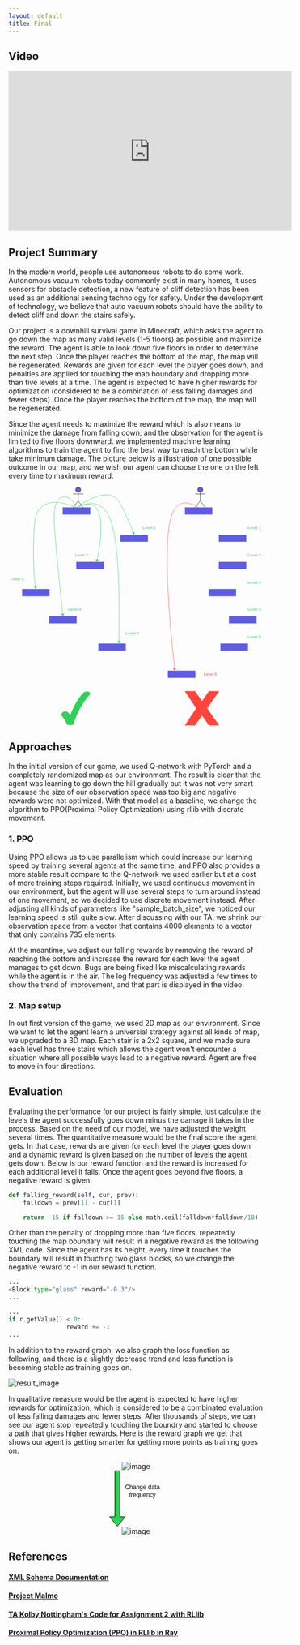 ```yaml
---
layout: default
title: Final
---
```


## Video

<div style="text-align:center;"><iframe width="560" height="315" src="https://www.youtube.com/embed/VGK9qBBzCSE" frameborder="0" allow="accelerometer; autoplay; clipboard-write; encrypted-media; gyroscope; picture-in-picture" allowfullscreen></iframe></div>

## Project Summary

In the modern world, people use autonomous robots to do some work. Autonomous vacuum robots today commonly exist in many homes, it uses sensors for obstacle detection, a new feature of cliff detection has been used as an additional sensing technology for safety. Under the development of technology, we believe that auto vacuum robots should have the ability to detect cliff and down the stairs safely. 

Our project is a downhill survival game in Minecraft, which asks the agent to go down the map as many valid levels (1-5 floors) as possible and maximize the reward. The agent is able to look down five floors in order to determine the next step. Once the player reaches the bottom of the map, the map will be regenerated. Rewards are given for each level the player goes down, and penalties are applied for touching the map boundary and dropping more than five levels at a time. The agent is expected to have higher rewards for optimization (considered to be a combination of less falling damages and fewer steps). Once the player reaches the bottom of the map, the map will be regenerated. 

Since the agent needs to maximize the reward which is also means to minimize the damage from falling down, and the observation for the agent is limited to five floors downward. we implemented machine learning algorithms to train the agent to find the best way to reach the bottom while take minimum damage. The picture below is a illustration of one possible outcome in our map, and we wish our agent can choose the one on the left every time to maximum reward.

<div style="text-align:center;">
<svg xmlns="http://www.w3.org/2000/svg" xmlns:xlink="http://www.w3.org/1999/xlink" version="1.1" width="751px" viewBox="-0.5 -0.5 751 701" style="max-width:100%;max-height:701px;"><defs/><g><rect x="160" y="60" width="80" height="20" fill="#5e5ce6" stroke="#5e5ce6" pointer-events="all"/><rect x="330" y="140" width="80" height="20" fill="#5e5ce6" stroke="#5e5ce6" pointer-events="all"/><rect x="200" y="220" width="80" height="20" fill="#5e5ce6" stroke="#5e5ce6" pointer-events="all"/><rect x="40" y="300" width="80" height="20" fill="#5e5ce6" stroke="#5e5ce6" pointer-events="all"/><rect x="120" y="380" width="80" height="20" fill="#5e5ce6" stroke="#5e5ce6" pointer-events="all"/><rect x="265" y="460" width="80" height="20" fill="#5e5ce6" stroke="#5e5ce6" pointer-events="all"/><path d="M 200 60 Q 300 -10 330 50 Q 360 110 367.99 133.96" fill="none" stroke="#30d158" stroke-miterlimit="10" pointer-events="stroke"/><path d="M 369.65 138.94 L 364.11 133.41 L 367.99 133.96 L 370.75 131.19 Z" fill="#30d158" stroke="#30d158" stroke-miterlimit="10" pointer-events="all"/><path d="M 200 60 Q 300 10 261.19 213.74" fill="none" stroke="#30d158" stroke-miterlimit="10" pointer-events="stroke"/><path d="M 260.21 218.9 L 258.08 211.37 L 261.19 213.74 L 264.96 212.68 Z" fill="#30d158" stroke="#30d158" stroke-miterlimit="10" pointer-events="all"/><path d="M 200 60 Q 80 10 75 120 Q 70 230 79.1 293.7" fill="none" stroke="#30d158" stroke-miterlimit="10" pointer-events="stroke"/><path d="M 79.84 298.89 L 75.39 292.46 L 79.1 293.7 L 82.32 291.47 Z" fill="#30d158" stroke="#30d158" stroke-miterlimit="10" pointer-events="all"/><path d="M 200 60 Q 180 20 155 30 Q 130 40 135 115 Q 140 190 159.33 373.67" fill="none" stroke="#30d158" stroke-miterlimit="10" pointer-events="stroke"/><path d="M 159.88 378.89 L 155.67 372.29 L 159.33 373.67 L 162.63 371.56 Z" fill="#30d158" stroke="#30d158" stroke-miterlimit="10" pointer-events="all"/><path d="M 200 60 Q 280 20 305 110 Q 330 200 325.12 453.63" fill="none" stroke="#30d158" stroke-miterlimit="10" pointer-events="stroke"/><path d="M 325.02 458.88 L 321.66 451.82 L 325.12 453.63 L 328.66 451.95 Z" fill="#30d158" stroke="#30d158" stroke-miterlimit="10" pointer-events="all"/><ellipse cx="205" cy="7.5" rx="7.5" ry="7.5" fill="#5e5ce6" stroke="#000000" pointer-events="all"/><path d="M 205 15 L 205 40 M 205 20 L 190 20 M 205 20 L 220 20 M 205 40 L 190 60 M 205 40 L 220 60" fill="none" stroke="#000000" stroke-miterlimit="10" pointer-events="all"/><rect x="390" y="110" width="50" height="20" fill="none" stroke="none" pointer-events="all"/><g transform="translate(-0.5 -0.5)"><switch><foreignObject style="overflow: visible; text-align: left;" pointer-events="none" width="100%" height="100%" requiredFeatures="http://www.w3.org/TR/SVG11/feature#Extensibility"><div xmlns="http://www.w3.org/1999/xhtml" style="display: flex; align-items: unsafe center; justify-content: unsafe center; width: 48px; height: 1px; padding-top: 120px; margin-left: 391px;"><div style="box-sizing: border-box; font-size: 0; text-align: center; "><div style="display: inline-block; font-size: 12px; font-family: Helvetica; color: #000000; line-height: 1.2; pointer-events: all; white-space: normal; word-wrap: normal; "><font color="#30d158">Level 1</font></div></div></div></foreignObject><text x="415" y="124" fill="#000000" font-family="Helvetica" font-size="12px" text-anchor="middle">Level 1</text></switch></g><rect x="190" y="190" width="50" height="20" fill="none" stroke="none" pointer-events="all"/><g transform="translate(-0.5 -0.5)"><switch><foreignObject style="overflow: visible; text-align: left;" pointer-events="none" width="100%" height="100%" requiredFeatures="http://www.w3.org/TR/SVG11/feature#Extensibility"><div xmlns="http://www.w3.org/1999/xhtml" style="display: flex; align-items: unsafe center; justify-content: unsafe center; width: 48px; height: 1px; padding-top: 200px; margin-left: 191px;"><div style="box-sizing: border-box; font-size: 0; text-align: center; "><div style="display: inline-block; font-size: 12px; font-family: Helvetica; color: #000000; line-height: 1.2; pointer-events: all; white-space: normal; word-wrap: normal; "><font color="#30d158">Level 2</font></div></div></div></foreignObject><text x="215" y="204" fill="#000000" font-family="Helvetica" font-size="12px" text-anchor="middle">Level 2</text></switch></g><rect x="0" y="260" width="50" height="20" fill="none" stroke="none" pointer-events="all"/><g transform="translate(-0.5 -0.5)"><switch><foreignObject style="overflow: visible; text-align: left;" pointer-events="none" width="100%" height="100%" requiredFeatures="http://www.w3.org/TR/SVG11/feature#Extensibility"><div xmlns="http://www.w3.org/1999/xhtml" style="display: flex; align-items: unsafe center; justify-content: unsafe center; width: 48px; height: 1px; padding-top: 270px; margin-left: 1px;"><div style="box-sizing: border-box; font-size: 0; text-align: center; "><div style="display: inline-block; font-size: 12px; font-family: Helvetica; color: #000000; line-height: 1.2; pointer-events: all; white-space: normal; word-wrap: normal; "><font color="#30d158">Level 3</font></div></div></div></foreignObject><text x="25" y="274" fill="#000000" font-family="Helvetica" font-size="12px" text-anchor="middle">Level 3</text></switch></g><rect x="170" y="350" width="50" height="20" fill="none" stroke="none" pointer-events="all"/><g transform="translate(-0.5 -0.5)"><switch><foreignObject style="overflow: visible; text-align: left;" pointer-events="none" width="100%" height="100%" requiredFeatures="http://www.w3.org/TR/SVG11/feature#Extensibility"><div xmlns="http://www.w3.org/1999/xhtml" style="display: flex; align-items: unsafe center; justify-content: unsafe center; width: 48px; height: 1px; padding-top: 360px; margin-left: 171px;"><div style="box-sizing: border-box; font-size: 0; text-align: center; "><div style="display: inline-block; font-size: 12px; font-family: Helvetica; color: #000000; line-height: 1.2; pointer-events: all; white-space: normal; word-wrap: normal; "><font color="#30d158">Level 4</font></div></div></div></foreignObject><text x="195" y="364" fill="#000000" font-family="Helvetica" font-size="12px" text-anchor="middle">Level 4</text></switch></g><rect x="340" y="420" width="50" height="20" fill="none" stroke="none" pointer-events="all"/><g transform="translate(-0.5 -0.5)"><switch><foreignObject style="overflow: visible; text-align: left;" pointer-events="none" width="100%" height="100%" requiredFeatures="http://www.w3.org/TR/SVG11/feature#Extensibility"><div xmlns="http://www.w3.org/1999/xhtml" style="display: flex; align-items: unsafe center; justify-content: unsafe center; width: 48px; height: 1px; padding-top: 430px; margin-left: 341px;"><div style="box-sizing: border-box; font-size: 0; text-align: center; "><div style="display: inline-block; font-size: 12px; font-family: Helvetica; color: #000000; line-height: 1.2; pointer-events: all; white-space: normal; word-wrap: normal; "><font color="#30d158">Level 5</font></div></div></div></foreignObject><text x="365" y="434" fill="#000000" font-family="Helvetica" font-size="12px" text-anchor="middle">Level 5</text></switch></g><rect x="520" y="60" width="80" height="20" fill="#5e5ce6" stroke="#5e5ce6" pointer-events="all"/><rect x="620" y="140" width="80" height="20" fill="#5e5ce6" stroke="#5e5ce6" pointer-events="all"/><rect x="620" y="220" width="80" height="20" fill="#5e5ce6" stroke="#5e5ce6" pointer-events="all"/><rect x="650" y="380" width="80" height="20" fill="#5e5ce6" stroke="#5e5ce6" pointer-events="all"/><rect x="625" y="460" width="80" height="20" fill="#5e5ce6" stroke="#5e5ce6" pointer-events="all"/><ellipse cx="565" cy="7.5" rx="7.5" ry="7.5" fill="#5e5ce6" stroke="#000000" pointer-events="all"/><path d="M 565 15 L 565 40 M 565 20 L 550 20 M 565 20 L 580 20 M 565 40 L 550 60 M 565 40 L 580 60" fill="none" stroke="#000000" stroke-miterlimit="10" pointer-events="all"/><rect x="700" y="110" width="50" height="20" fill="none" stroke="none" pointer-events="all"/><g transform="translate(-0.5 -0.5)"><switch><foreignObject style="overflow: visible; text-align: left;" pointer-events="none" width="100%" height="100%" requiredFeatures="http://www.w3.org/TR/SVG11/feature#Extensibility"><div xmlns="http://www.w3.org/1999/xhtml" style="display: flex; align-items: unsafe center; justify-content: unsafe center; width: 48px; height: 1px; padding-top: 120px; margin-left: 701px;"><div style="box-sizing: border-box; font-size: 0; text-align: center; "><div style="display: inline-block; font-size: 12px; font-family: Helvetica; color: #000000; line-height: 1.2; pointer-events: all; white-space: normal; word-wrap: normal; "><font color="#30d158">Level 1</font></div></div></div></foreignObject><text x="725" y="124" fill="#000000" font-family="Helvetica" font-size="12px" text-anchor="middle">Level 1</text></switch></g><rect x="700" y="190" width="50" height="20" fill="none" stroke="none" pointer-events="all"/><g transform="translate(-0.5 -0.5)"><switch><foreignObject style="overflow: visible; text-align: left;" pointer-events="none" width="100%" height="100%" requiredFeatures="http://www.w3.org/TR/SVG11/feature#Extensibility"><div xmlns="http://www.w3.org/1999/xhtml" style="display: flex; align-items: unsafe center; justify-content: unsafe center; width: 48px; height: 1px; padding-top: 200px; margin-left: 701px;"><div style="box-sizing: border-box; font-size: 0; text-align: center; "><div style="display: inline-block; font-size: 12px; font-family: Helvetica; color: #000000; line-height: 1.2; pointer-events: all; white-space: normal; word-wrap: normal; "><font color="#30d158">Level 2</font></div></div></div></foreignObject><text x="725" y="204" fill="#000000" font-family="Helvetica" font-size="12px" text-anchor="middle">Level 2</text></switch></g><rect x="700" y="270" width="50" height="20" fill="none" stroke="none" pointer-events="all"/><g transform="translate(-0.5 -0.5)"><switch><foreignObject style="overflow: visible; text-align: left;" pointer-events="none" width="100%" height="100%" requiredFeatures="http://www.w3.org/TR/SVG11/feature#Extensibility"><div xmlns="http://www.w3.org/1999/xhtml" style="display: flex; align-items: unsafe center; justify-content: unsafe center; width: 48px; height: 1px; padding-top: 280px; margin-left: 701px;"><div style="box-sizing: border-box; font-size: 0; text-align: center; "><div style="display: inline-block; font-size: 12px; font-family: Helvetica; color: #000000; line-height: 1.2; pointer-events: all; white-space: normal; word-wrap: normal; "><font color="#30d158">Level 3</font></div></div></div></foreignObject><text x="725" y="284" fill="#000000" font-family="Helvetica" font-size="12px" text-anchor="middle">Level 3</text></switch></g><rect x="700" y="350" width="50" height="20" fill="none" stroke="none" pointer-events="all"/><g transform="translate(-0.5 -0.5)"><switch><foreignObject style="overflow: visible; text-align: left;" pointer-events="none" width="100%" height="100%" requiredFeatures="http://www.w3.org/TR/SVG11/feature#Extensibility"><div xmlns="http://www.w3.org/1999/xhtml" style="display: flex; align-items: unsafe center; justify-content: unsafe center; width: 48px; height: 1px; padding-top: 360px; margin-left: 701px;"><div style="box-sizing: border-box; font-size: 0; text-align: center; "><div style="display: inline-block; font-size: 12px; font-family: Helvetica; color: #000000; line-height: 1.2; pointer-events: all; white-space: normal; word-wrap: normal; "><font color="#30d158">Level 4</font></div></div></div></foreignObject><text x="725" y="364" fill="#000000" font-family="Helvetica" font-size="12px" text-anchor="middle">Level 4</text></switch></g><rect x="700" y="430" width="50" height="20" fill="none" stroke="none" pointer-events="all"/><g transform="translate(-0.5 -0.5)"><switch><foreignObject style="overflow: visible; text-align: left;" pointer-events="none" width="100%" height="100%" requiredFeatures="http://www.w3.org/TR/SVG11/feature#Extensibility"><div xmlns="http://www.w3.org/1999/xhtml" style="display: flex; align-items: unsafe center; justify-content: unsafe center; width: 48px; height: 1px; padding-top: 440px; margin-left: 701px;"><div style="box-sizing: border-box; font-size: 0; text-align: center; "><div style="display: inline-block; font-size: 12px; font-family: Helvetica; color: #000000; line-height: 1.2; pointer-events: all; white-space: normal; word-wrap: normal; "><font color="#30d158">Level 5</font></div></div></div></foreignObject><text x="725" y="444" fill="#000000" font-family="Helvetica" font-size="12px" text-anchor="middle">Level 5</text></switch></g><rect x="590" y="300" width="80" height="20" fill="#5e5ce6" stroke="#5e5ce6" pointer-events="all"/><rect x="470" y="540" width="80" height="20" fill="#5e5ce6" stroke="#5e5ce6" pointer-events="all"/><rect x="570" y="540" width="50" height="20" fill="none" stroke="none" pointer-events="all"/><g transform="translate(-0.5 -0.5)"><switch><foreignObject style="overflow: visible; text-align: left;" pointer-events="none" width="100%" height="100%" requiredFeatures="http://www.w3.org/TR/SVG11/feature#Extensibility"><div xmlns="http://www.w3.org/1999/xhtml" style="display: flex; align-items: unsafe center; justify-content: unsafe center; width: 48px; height: 1px; padding-top: 550px; margin-left: 571px;"><div style="box-sizing: border-box; font-size: 0; text-align: center; "><div style="display: inline-block; font-size: 12px; font-family: Helvetica; color: #000000; line-height: 1.2; pointer-events: all; white-space: normal; word-wrap: normal; "><font color="#ff453a">Level 6</font></div></div></div></foreignObject><text x="595" y="554" fill="#000000" font-family="Helvetica" font-size="12px" text-anchor="middle">Level 6</text></switch></g><path d="M 560 60 Q 480 10 470 140 Q 460 270 489.3 533.67" fill="none" stroke="#ff453a" stroke-miterlimit="10" pointer-events="stroke"/><path d="M 489.88 538.89 L 485.62 532.32 L 489.3 533.67 L 492.58 531.55 Z" fill="#ff453a" stroke="#ff453a" stroke-miterlimit="10" pointer-events="all"/><path d="M 155.36 668.37 C 156.27 664.99 158.54 662.17 161.62 660.6 C 164.69 659.04 168.28 658.88 171.48 660.17 C 176.13 662.47 179.74 666.51 181.55 671.45 C 189.86 647.41 202.49 625.16 218.81 605.83 C 223.44 601.55 229.91 600 235.93 601.73 C 237.47 601.98 238.77 603.01 239.39 604.47 C 240 605.93 239.84 607.6 238.95 608.91 C 216.77 634.4 200.28 664.48 190.61 697.08 C 184.91 700 178.18 700 172.48 697.08 C 168.18 687.34 162.4 678.35 155.36 670.42 C 155 669.79 155 669.01 155.36 668.37 Z" fill="#30d158" stroke="#30d158" stroke-miterlimit="10" pointer-events="all"/><path d="M 520 600 L 549.17 600 L 570 629.59 L 590.83 600 L 620 600 L 584.58 650 L 620 700 L 590.83 700 L 570 670.41 L 549.17 700 L 520 700 L 553.33 650 Z" fill="#ff453a" stroke="#ff453a" stroke-miterlimit="10" pointer-events="all"/></g><switch><g requiredFeatures="http://www.w3.org/TR/SVG11/feature#Extensibility"/><a transform="translate(0,-5)" xlink:href="https://desk.draw.io/support/solutions/articles/16000042487" target="_blank"><text text-anchor="middle" font-size="10px" x="50%" y="100%">Viewer does not support full SVG 1.1</text></a></switch></svg></div>

## Approaches

In the initial version of our game, we used Q-network with PyTorch and a completely randomized map as our environment. The result is clear that the agent was learning to go down the hill gradually but it was not very smart because the size of our observation space was too big and negative rewards were not optimized. With that model as a baseline, we change the algorithm to PPO(Proximal Policy Optimization) using rllib with discrate movement. 

### 1. PPO

Using PPO allows us to use parallelism which could increase our learning speed by training several agents at the same time, and PPO also provides a more stable result compare to the Q-network we used earlier but at a cost of more training steps required. Initially, we used continuous movement in our environment, but the agent will use several steps to turn around instead of one movement, so we decided to use discrete movement instead. After adjusting all kinds of parameters like "sample_batch_size", we noticed our learning speed is still quite slow. After discussing with our TA, we shrink our observation space from a vector that contains 4000 elements to a vector that only contains 735 elements. 

At the meantime, we adjust our falling rewards by removing the reward of reaching the bottom and increase the reward for each level the agent manages to get down. Bugs are being fixed like miscalculating rewards while the agent is in the air. The log frequency was adjusted a few times to show the trend of improvement, and that part is displayed in the video.

### 2. Map setup

In out first version of the game, we used 2D map as our environment. Since we want to let the agent learn a universial strategy against all kinds of map, we upgraded to a 3D map. Each stair is a 2x2 square, and we made sure each level has three stairs which allows the agent won't encounter a situation where all possible ways lead to a negative reward. Agent are free to move in four directions.



## Evaluation

Evaluating the performance for our project is fairly simple, just calculate the levels the agent successfully goes down minus the damage it takes in the process. Based on the need of our model, we have adjusted the weight several times. The quantitative measure would be the final score the agent gets. In that case, rewards are given for each level the player goes down and a dynamic reward is given based on the number of levels the agent gets down. Below is our reward function and the reward is increased for each additional level it falls. Once the agent goes beyond five floors, a negative reward is given.

```python
def falling_reward(self, cur, prev):
    falldown = prev[1] - cur[1]

    return -15 if falldown >= 15 else math.ceil(falldown*falldown/10)
```

Other than the penalty of dropping more than five floors, repeatedly touching the map boundary will result in a negative reward as the following XML code. Since the agent has its height, every time it touches the boundary will result in touching two glass blocks, so we change the negative reward to -1 in our reward function.

```python
...
<Block type="glass" reward="-0.3"/>
...

...
if r.getValue() < 0:
                reward += -1
...
```

In addition to the reward graph, we also graph the loss function as following, and there is a slightly decrease trend and loss function is becoming stable as training goes on.

![result_image](https://github.com/JackZhaoYK/REALMAN/blob/main/docs/img/2total_loss.png?raw=true)


In qualitative measure would be the agent is expected to have higher rewards for optimization, which is considered to be a combinated evaluation of less falling damages and fewer steps. After thousands of steps, we can see our agent stop repeatedly touching the boundry and started to choose a path that gives higher rewards. Here is the reward graph we get that shows our agent is getting smarter for getting more points as training goes on.

<div style="text-align:center;"><img src="./img/final_trend.jpg" alt="image"></div>



<div style="text-align:center;"><svg xmlns="http://www.w3.org/2000/svg" xmlns:xlink="http://www.w3.org/1999/xlink" version="1.1" width="107px" viewBox="-0.5 -0.5 107 111"  style="max-width:100%;max-height:111px;"><defs/><g><path d="M 11 0 L 21 0 L 21 90.5 L 31.5 90.5 L 16 109.5 L 0.5 90.5 L 11 90.5 Z" fill="#30d158" stroke="#000000" stroke-linejoin="round" stroke-miterlimit="10" pointer-events="all"/><rect x="26" y="30" width="80" height="20" fill="none" stroke="none" pointer-events="all"/><g transform="translate(-0.5 -0.5)"><switch><foreignObject style="overflow: visible; text-align: left;" pointer-events="none" width="100%" height="100%" requiredFeatures="http://www.w3.org/TR/SVG11/feature#Extensibility"><div xmlns="http://www.w3.org/1999/xhtml" style="display: flex; align-items: unsafe center; justify-content: unsafe center; width: 78px; height: 1px; padding-top: 40px; margin-left: 27px;"><div style="box-sizing: border-box; font-size: 0; text-align: center; "><div style="display: inline-block; font-size: 12px; font-family: Helvetica; color: #000000; line-height: 1.2; pointer-events: all; white-space: normal; word-wrap: normal; ">Change data frequency</div></div></div></foreignObject><text x="66" y="44" fill="#000000" font-family="Helvetica" font-size="12px" text-anchor="middle">Change data f...</text></switch></g></g><switch><g requiredFeatures="http://www.w3.org/TR/SVG11/feature#Extensibility"/><a transform="translate(0,-5)" xlink:href="https://desk.draw.io/support/solutions/articles/16000042487" target="_blank"><text text-anchor="middle" font-size="10px" x="50%" y="100%">Viewer does not support full SVG 1.1</text></a></switch></svg></div>

<div style="text-align:center;"><img src="./img/freq50Trend.png" alt="image"></div>




## References

#### [XML Schema Documentation](http://microsoft.github.io/malmo/0.14.0/Schemas/MissionHandlers.html)

#### [Project Malmo](https://github.com/microsoft/malmo)

#### [TA Kolby Nottingham's Code for Assignment 2 with RLlib](https://campuspro-uploads.s3.us-west-2.amazonaws.com/ad12d7f8-a456-4244-bd96-18be6a728aca/662f51cc-2587-4f7f-b5af-a59aff45727c/assignment2_rllib_cont.py)

#### [Proximal Policy Optimization (PPO) in RLlib in Ray](https://docs.ray.io/en/latest/rllib-algorithms.html#ppo)

